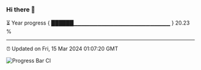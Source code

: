 ### Hi there 👋

⏳ Year progress { ██████▁▁▁▁▁▁▁▁▁▁▁▁▁▁▁▁▁▁▁▁▁▁▁▁ } 20.23 %

---

⏰ Updated on Fri, 15 Mar 2024 01:07:20 GMT

![Progress Bar CI](https://github.com/liununu/liununu/workflows/Progress%20Bar%20CI/badge.svg)
